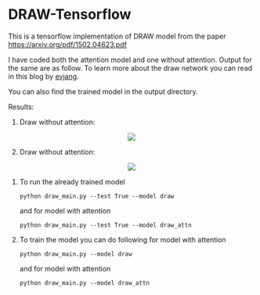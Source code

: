 # DRAW-Tensorflow

This is a tensorflow implementation of DRAW model from the paper https://arxiv.org/pdf/1502.04623.pdf

I have coded both the attention model and one without attention. Output for the same are as follow. To learn more about the draw network you can read in this blog by [evjang](http://blog.evjang.com/2016/06/understanding-and-implementing.html).

You can also find the trained model in the output directory.

Results:

1. Draw without attention:

<p align="center"> <img src="./output/draw/minst/imgs/test/anim.gif"> </p>


2. Draw without attention:

<p align="center"> <img src="./output/draw_attn/minst/imgs/test/anim.gif"> </p>

1. To run the already trained model

	```python draw_main.py --test True --model draw```

	and for model with attention 

	```python draw_main.py --test True --model draw_attn```


2. To train the model you can do following for model with attention

	```python draw_main.py --model draw```

	and for model with attention 

	```python draw_main.py --model draw_attn```
